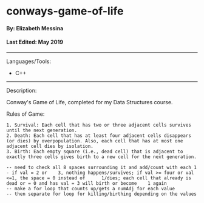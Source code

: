# conways-game-of-life

#### By: Elizabeth Messina
#### Last Edited: May 2019
-------------------------------
Languages/Tools:
 - C++
-------------------------------

Description:

Conway's Game of Life, completed for my Data Structures course.


Rules of Game:
	
	1. Survival: Each cell that has two or three adjacent cells survives until the next generation.
	2. Death: Each cell that has at least four adjacent cells disappears (or dies) by overpopulation. Also, each cell that has at most one adjacent cell dies by isolation.
	3. Birth: Each empty square (i.e., dead cell) that is adjacent to exactly three cells gives birth to a new cell for the next generation. 
	
	-- need to check all 8 spaces surrounding it and add/count with each 1 - if val = 2 or 	  3, nothing happens/survives; if val >= four or val <=1, the space = 0 instead of      1/dies; each cell that already is dead or = 0 and has val = 3 will birth or become    1 again
	-- make a for loop that counts up/gets a numAdj for each value
	-- then separate for loop for killing/birthing depending on the values
